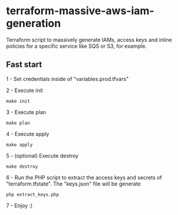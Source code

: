 # terraform-massive-aws-iam-generation

Terraform script to massively generate IAMs, access keys and inline policies for a specific service like SQS or S3, for example.

## Fast start

1 - Set credentials inside of "variables.prod.tfvars"

2 - Execute init
```
make init
```

3 - Execute plan
```
make plan
```

4 - Execute apply
```
make apply
```

5 - (optional) Execute destroy
```
make destroy
```

6 - Run the PHP script to extract the access keys and secrets of "terraform.tfstate". The "keys.json" file will be generate
```
php extract_keys.php
```

7 - Enjoy :)
